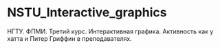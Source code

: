 # NSTU_Interactive_graphics
НГТУ. ФПМИ. Третий курс. Интерактивная графика. Активность как у хатта и Питер Гриффин в преподавателях.
